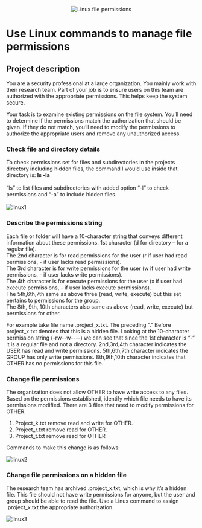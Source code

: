 <p align="center">
<img src="https://i.imgur.com/PazBqAN.png" alt="Linux file permissions"/>
</p>

<h1>Use Linux commands to manage file permissions</h1>

<h2>Project description</h2>

You are a security professional at a large organization. You mainly work with their research team. Part of your job is to ensure users on this team are authorized with the appropriate permissions. This helps keep the system secure. 

Your task is to examine existing permissions on the file system. You’ll need to determine if the permissions match the authorization that should be given. If they do not match, you’ll need to modify the permissions to authorize the appropriate users and remove any unauthorized access.

<h3>Check file and directory details</h3>

To check permissions set for files and subdirectories in the projects directory including hidden files, the command I would use inside that directory is: **ls -la** 
<br/><br/>
“ls” to list files and subdirectories with added option “-l” to check permissions and “-a” to include hidden files. 
<br/><br/>
<img src="https://i.imgur.com/TUSNKPp.png" alt="linux1"/>

<h3>Describe the permissions string</h3>

Each file or folder will have a 10-character string that conveys different information about these permissions. 1st character (d for directory – for a regular file). <br/>
The 2nd character is for read permissions for the user (r if user had read permissions, - if user lacks read permissions). <br/>
The 3rd character is for write permissions for the user (w if user had write permissions, - if user lacks write permissions).<br/>
The 4th character is for execute permissions for the user (x if user had execute permissions, - if user lacks execute permissions).<br/>
The 5th,6th,7th same as above three (read, write, execute) but this set pertains to permissions for the group.<br/>
The 8th, 9th, 10th characters also same as above (read, write, execute) but permissions for other. <br/>

For example take file name .project_x.txt. The preceding “.” Before project_x.txt denotes that this is a hidden file. Looking at the 10-character permission string (-rw--w----) we can see that since the 1st character is “-“ it is a regular file and not a directory. 
2nd,3rd,4th character indicates the USER has read and write permissions. 
5th,6th,7th character indicates the GROUP has only write permissions.
8th,9th,10th character indicates that OTHER has no permissions for this file.

<h3>Change file permissions</h3>

The organization does not allow OTHER to have write access to any files. Based on the permissions established, identify which file needs to have its permissions modified. 
There are 3 files that need to modify permissions for OTHER.
1.	Project_k.txt remove read and write for OTHER.
2.	Project_r.txt remove read for OTHER.
3.	Project_t.txt remove read for OTHER
   
Commands to make this change is as follows: 

<img src="https://i.imgur.com/iAYlZ7m.png" alt="linux2"/>

<h3>Change file permissions on a hidden file</h3>

The research team has archived .project_x.txt, which is why it’s a hidden file. This file should not have write permissions for anyone, but the user and group should be able to read the file. Use a Linux command to assign .project_x.txt the appropriate authorization.

<img src="https://i.imgur.com/o1eeX0x.png" alt="linux3"/>
